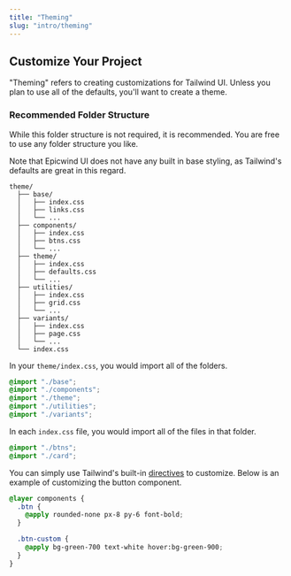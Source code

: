```yaml
---
title: "Theming"
slug: "intro/theming"
---
```


## Customize Your Project

"Theming" refers to creating customizations for Tailwind UI. Unless you plan to use all of the defaults, you'll want to create a theme.

### Recommended Folder Structure

While this folder structure is not required, it is recommended. You are free to use any folder structure you like.

Note that Epicwind UI does not have any built in base styling, as Tailwind's defaults are great in this regard.

<!-- prettier-ignore -->
```plaintext
theme/
  ├── base/
  │   ├── index.css
  │   ├── links.css
  │   └── ...
  ├── components/
  │   ├── index.css
  │   ├── btns.css
  │   └── ...
  ├── theme/
  │   ├── index.css
  │   ├── defaults.css
  │   └── ...
  ├── utilities/
  │   ├── index.css
  │   ├── grid.css
  │   └── ...
  ├── variants/
  │   ├── index.css
  │   ├── page.css
  │   └── ...
  └── index.css
```

In your `theme/index.css`, you would import all of the folders.

<!-- prettier-ignore -->
```css title="theme/index.css"
@import "./base";
@import "./components";
@import "./theme";
@import "./utilities";
@import "./variants";
```

In each `index.css` file, you would import all of the files in that folder.

```css title="theme/components/index.css"
@import "./btns";
@import "./card";
```

You can simply use Tailwind's built-in [directives](https://tailwindcss.com/docs/functions-and-directives) to customize. Below is an example of customizing the button component.

```css title="theme/components/btns.css"
@layer components {
  .btn {
    @apply rounded-none px-8 py-6 font-bold;
  }

  .btn-custom {
    @apply bg-green-700 text-white hover:bg-green-900;
  }
}
```

